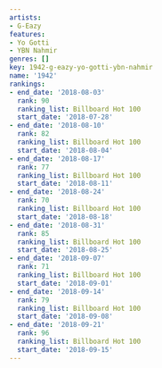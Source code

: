 ```yaml
---
artists:
- G-Eazy
features:
- Yo Gotti
- YBN Nahmir
genres: []
key: 1942-g-eazy-yo-gotti-ybn-nahmir
name: '1942'
rankings:
- end_date: '2018-08-03'
  rank: 90
  ranking_list: Billboard Hot 100
  start_date: '2018-07-28'
- end_date: '2018-08-10'
  rank: 82
  ranking_list: Billboard Hot 100
  start_date: '2018-08-04'
- end_date: '2018-08-17'
  rank: 77
  ranking_list: Billboard Hot 100
  start_date: '2018-08-11'
- end_date: '2018-08-24'
  rank: 70
  ranking_list: Billboard Hot 100
  start_date: '2018-08-18'
- end_date: '2018-08-31'
  rank: 85
  ranking_list: Billboard Hot 100
  start_date: '2018-08-25'
- end_date: '2018-09-07'
  rank: 71
  ranking_list: Billboard Hot 100
  start_date: '2018-09-01'
- end_date: '2018-09-14'
  rank: 79
  ranking_list: Billboard Hot 100
  start_date: '2018-09-08'
- end_date: '2018-09-21'
  rank: 96
  ranking_list: Billboard Hot 100
  start_date: '2018-09-15'
---
```


